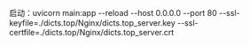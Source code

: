启动：uvicorn main:app --reload --host 0.0.0.0 --port 80 --ssl-keyfile=./dicts.top/Nginx/dicts.top_server.key --ssl-certfile=./dicts.top/Nginx/dicts.top_server.crt
